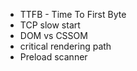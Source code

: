 - TTFB - Time To First Byte
- TCP slow start
- DOM vs CSSOM
- critical rendering path
- Preload scanner
